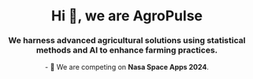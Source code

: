 <h1 align="center">Hi 👋, we are AgroPulse</h1>
<h3 align="center">We harness advanced agricultural solutions using statistical methods and AI to enhance farming practices.</h3>

<p align="center">
- 🌱 We are competing on <strong>Nasa Space Apps 2024</strong>.

</p>
